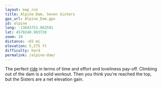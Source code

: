 ```yaml
---
layout: map_run
title: Alpine Dam, Seven Sisters
gpx_url: Alpine_Dam.gpx
id: alpine
long: -13643753.962591
lat: 4570240.983720
zoom: 10
distance: ~65 mi
elevation: 5,275 ft
difficulty: hard
permalink: /alpine-dam/
---
```

The perfect [ride](/cycling/) in terms of time and effort and loveliness pay-off. Climbing out of the dam is a solid workout. Then you think you're reached the top, but the Sisters are a net elevation gain.